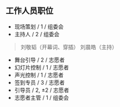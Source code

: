 ## 工作人员职位
* 现场策划 / 1 / 组委会 
* 主持人 / 2 / 组委会

> 刘敬韬（开幕词、穿插）
> 刘晨皓（主持）

* 舞台引导 / 2 / 志愿者
* 幻灯片控制 / 1 / 志愿者
* 声光控制 / 1 / 志愿者
* 签到专员 / 3 / 志愿者
* 引导员 / 2, ±2 / 志愿者
* 志愿者主管 / 1 / 组委会
